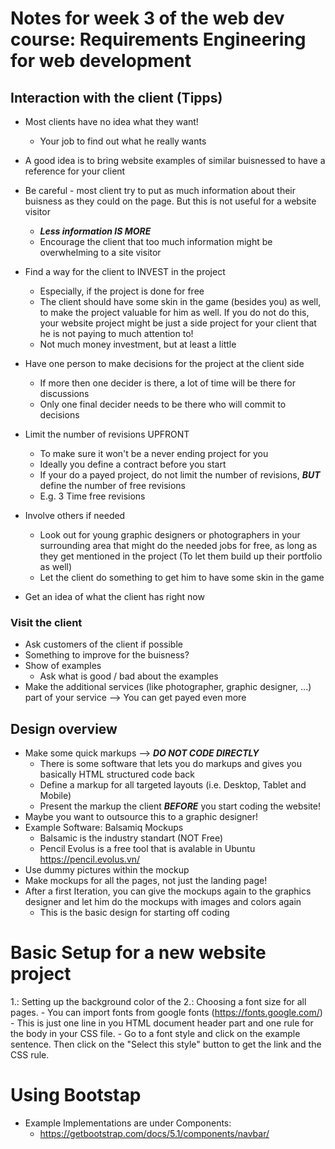 # Notes for week 3 of the web dev course: Requirements Engineering for web development

## Interaction with the client (Tipps)
+ Most clients have no idea what they want!
    - Your job to find out what he really wants

+ A good idea is to bring website examples of similar buisnessed to have a reference for your client

+ Be careful - most client try to put as much information about their buisness as they could on the page. But this is not useful for a website visitor 
    - ***Less information IS MORE***
    - Encourage the client that too much information might be overwhelming to a site visitor

+ Find a way for the client to INVEST in the project
    - Especially, if the project is done for free
    - The client should have some skin in the game (besides you) as well, to make the project valuable for him as well. If you do not do this, your website project might be just a side project for your client that he is not paying to much attention to!
    - Not much money investment, but at least a little

+ Have one person to make decisions for the project at the client side
    - If more then one decider is there, a lot of time will be there for discussions
    - Only one final decider needs to be there who will commit to decisions

+ Limit the number of revisions UPFRONT
    - To make sure it won't be a never ending project for you
    - Ideally you define a contract before you start
    - If your do a payed project, do not limit the number of revisions, ***BUT*** define the number of free revisions
    - E.g. 3 Time free revisions

+ Involve others if needed
    - Look out for young graphic designers or photographers in your surrounding area that might do the needed jobs for free, as long as they get mentioned in the project (To let them build up their portfolio as well)
    - Let the client do something to get him to have some skin in the game

+ Get an idea of what the client has right now

### Visit the client
+ Ask customers of the client if possible
+ Something to improve for the buisness?
+ Show of examples
    - Ask what is good / bad about the examples
+ Make the additional services (like photographer, graphic designer, ...) part of your service --> You can get payed even more

## Design overview
+ Make some quick markups --> ***DO NOT CODE DIRECTLY***
    - There is some software that lets you do markups and gives you basically HTML structured code back
    - Define a markup for all targeted layouts (i.e. Desktop, Tablet and Mobile)
    - Present the markup the client ***BEFORE*** you start coding the website!
+ Maybe you want to outsource this to a graphic designer!
+ Example Software: Balsamiq Mockups
    - Balsamic is the industry standart (NOT Free)
    - Pencil Evolus is a free tool that is avalable in Ubuntu https://pencil.evolus.vn/
+ Use dummy pictures within the mockup
+ Make mockups for all the pages, not just the landing page!
+ After a first Iteration, you can give the mockups again to the graphics designer and let him do the mockups with images and colors again
    - This is the basic design for starting off coding

# Basic Setup for a new website project
1.: Setting up the background color of the
2.: Choosing a font size for all pages.
    - You can import fonts from google fonts (https://fonts.google.com/)
    - This is just one line in you HTML document header part and one rule for the body in your CSS file. 
        - Go to a font style and click on the example sentence. Then click on the "Select this style" button to get the link and the CSS rule. 

# Using Bootstap
+ Example Implementations are under Components: 
    - https://getbootstrap.com/docs/5.1/components/navbar/